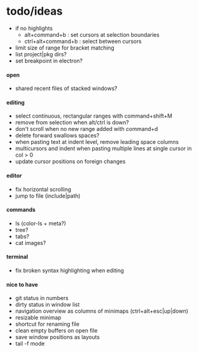 # todo/ideas

- if no highlights
    - alt+command+b : set cursors at selection boundaries 
    - ctrl+alt+command+b : select between cursors
- limit size of range for bracket matching 
- list project|pkg dirs?
- set breakpoint in electron?

#### open
- shared recent files of stacked windows?

#### editing
- select continuous, rectangular ranges with command+shift+M 
- remove from selection when alt/ctrl is down?
- don't scroll when no new range added with command+d
- delete forward swallows spaces?
- when pasting text at indent level, remove leading space columns
- multicursors and indent when pasting multiple lines at single cursor in col > 0
- update cursor positions on foreign changes

#### editor
- fix horizontal scrolling
- jump to file (include|path)

#### commands
- ls (color-ls + meta?)
- tree?
- tabs?
- cat images?

#### terminal
- fix broken syntax highlighting when editing

#### nice to have
- git status in numbers
- dirty status in window list
- navigation overview as columns of minimaps (ctrl+alt+esc|up|down)
- resizable minimap
- shortcut for renaming file
- clean empty buffers on open file
- save window positions as layouts
- tail -f mode
    